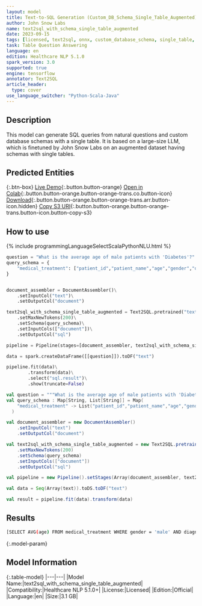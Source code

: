 ```yaml
---
layout: model
title: Text-to-SQL Generation (Custom_DB_Schema_Single_Table_Augmented)
author: John Snow Labs
name: text2sql_with_schema_single_table_augmented
date: 2023-09-15
tags: [licensed, text2sql, onnx, custom_database_schema, single_table, augmented_dataset, en, tensorflow]
task: Table Question Answering
language: en
edition: Healthcare NLP 5.1.0
spark_version: 3.0
supported: true
engine: tensorflow
annotator: Text2SQL
article_header:
  type: cover
use_language_switcher: "Python-Scala-Java"
---
```


## Description

This model can generate SQL queries from natural questions and custom database schemas with a single table. It is based on a large-size LLM, which is finetuned by John Snow Labs on an augmented dataset having schemas with single tables.

## Predicted Entities



{:.btn-box}
[Live Demo](https://demo.johnsnowlabs.com/healthcare/TEXT2SQL/){:.button.button-orange}
[Open in Colab](https://colab.research.google.com/github/JohnSnowLabs/spark-nlp-workshop/blob/master/tutorials/Certification_Trainings/Healthcare/37.Text2SQL_Generation.ipynb){:.button.button-orange.button-orange-trans.co.button-icon}
[Download](https://s3.amazonaws.com/auxdata.johnsnowlabs.com/clinical/models/text2sql_with_schema_single_table_augmented_en_5.1.0_3.0_1694798119772.zip){:.button.button-orange.button-orange-trans.arr.button-icon.hidden}
[Copy S3 URI](s3://auxdata.johnsnowlabs.com/clinical/models/text2sql_with_schema_single_table_augmented_en_5.1.0_3.0_1694798119772.zip){:.button.button-orange.button-orange-trans.button-icon.button-copy-s3}

## How to use



<div class="tabs-box" markdown="1">
{% include programmingLanguageSelectScalaPythonNLU.html %}

```python
question = "What is the average age of male patients with 'Diabetes'?"
query_schema = {
    "medical_treatment": ["patient_id","patient_name","age","gender","diagnosis","treatment","doctor_name","hospital_name","admission_date","discharge_date"]
}


document_assembler = DocumentAssembler()\
    .setInputCol("text")\
    .setOutputCol("document")

text2sql_with_schema_single_table_augmented = Text2SQL.pretrained("text2sql_with_schema_single_table_augmented", "en", "clinical/models")\
    .setMaxNewTokens(200)\
    .setSchema(query_schema)\
    .setInputCols(["document"])\
    .setOutputCol("sql")

pipeline = Pipeline(stages=[document_assembler, text2sql_with_schema_single_table_augmented ])

data = spark.createDataFrame([[question]]).toDF("text")

pipeline.fit(data)\
        .transform(data)\
        .select("sql.result")\
        .show(truncate=False)
```
```scala
val question = """What is the average age of male patients with 'Diabetes'? """
val query_schema : Map[String, List[String]] = Map(
    "medical_treatment" -> List("patient_id","patient_name","age","gender","diagnosis","treatment","doctor_name","hospital_name","admission_date","discharge_date")
  )

val document_assembler = new DocumentAssembler()
    .setInputCol("text")
    .setOutputCol("document")

val text2sql_with_schema_single_table_augmented = new Text2SQL.pretrained("text2sql_with_schema_single_table_augmented", "en", "clinical/models")
    .setMaxNewTokens(200)
    .setSchema(query_schema)
    .setInputCols(["document"])
    .setOutputCol("sql")

val pipeline = new Pipeline().setStages(Array(document_assembler, text2sql_with_schema_single_table_augmented ))

val data = Seq(Array(text)).toDS.toDF("text")

val result = pipeline.fit(data).transform(data)
```
</div>

## Results

```bash
[SELECT AVG(age) FROM medical_treatment WHERE gender = 'male' AND diagnosis = 'diabetes']
```

{:.model-param}
## Model Information

{:.table-model}
|---|---|
|Model Name:|text2sql_with_schema_single_table_augmented|
|Compatibility:|Healthcare NLP 5.1.0+|
|License:|Licensed|
|Edition:|Official|
|Language:|en|
|Size:|3.1 GB|

